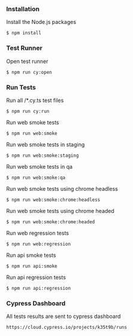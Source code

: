 ### Installation
Install the Node.js packages
```
$ npm install
```

### Test Runner
Open test runner
```
$ npm run cy:open
```

### Run Tests

Run all /*.cy.ts test files
```
$ npm run cy:run
```

Run web smoke tests
```
$ npm run web:smoke
```

Run web smoke tests in staging
```
$ npm run web:smoke:staging
```

Run web smoke tests in qa
```
$ npm run web:smoke:qa
```

Run web smoke tests using chrome headless
```
$ npm run web:smoke:chrome:headless
```

Run web smoke tests using chrome headed
```
$ npm run web:smoke:chrome:headed
```

Run web regression tests
```
$ npm run web:regression
```

Run api smoke tests
```
$ npm run api:smoke
```

Run api regression tests
```
$ npm run api:regression
```

### Cypress Dashboard
All tests results are sent to cypress dashboard
```
https://cloud.cypress.io/projects/k35t9b/runs
```